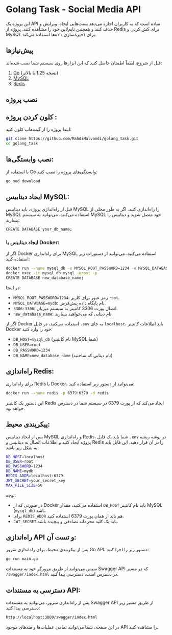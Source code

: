 # Golang Task - Social Media API

این پروژه یک API ساده است که به کاربران اجازه می‌دهد پست‌هایی ایجاد، ویرایش و حذف کنند و همچنین تایم‌لاین خود را مشاهده کنند. پروژه از Redis برای کش کردن و MySQL برای ذخیره‌سازی داده‌ها استفاده می‌کند.

## پیش‌نیازها

قبل از شروع، لطفاً اطمئان حاصل کنید که این ابزارها روی سیستم شما نصب شده‌اند:

<ol>
    <li><a href="https://golang.org/doc/install">Go</a> (نسخه 1.25 یا بالاتر)</li>
    <li><a href="https://dev.mysql.com/downloads/installer/">MySQL</a></li>
    <li><a href="https://redis.io/download">Redis</a></li>
</ol>

## نصب پروژه

### <h2>کلون کردن پروژه :</h2>

ابتدا پروژه را از گیت‌هاب کلون کنید:

```bash
git clone https://github.com/MahdiMalvandi/golang_task.git
cd golang_task
```
<h2>نصب وابستگی‌ها:</h2>

با استفاده از Go وابستگی‌های پروژه را نصب کنید:

```bash
go mod download
```
<h2>ایجاد دیتابیس MySQL:</h2>

قبل از راه‌اندازی پروژه، باید دیتابیس MySQL را راه‌اندازی کنید. اگر به طور محلی از MySQL استفاده می‌کنید، می‌توانید به سیستم MySQL خود متصل شوید و دیتابیس را بسازید:
```bash
CREATE DATABASE your_db_name;
```
<h3>ایجاد دیتابیس با Docker:</h3>

اگر از Docker برای راه‌اندازی MySQL استفاده می‌کنید، می‌توانید از دستورات زیر استفاده کنید:
```bash
docker run --name mysql_db -e MYSQL_ROOT_PASSWORD=1234 -e MYSQL_DATABASE=mydb -p 3306:3306 -d mysql:8.0
docker exec -it mysql_db mysql -uroot -p
CREATE DATABASE new_database_name;
```

در اینجا:

<ul> <li><code>MYSQL_ROOT_PASSWORD=1234</code>: رمز عبور برای کاربر <code>root</code>.</li> <li><code>MYSQL_DATABASE=mydb</code>: نام پایگاه داده پیش‌فرض.</li> <li><code>3306:3306</code>: اتصال پورت 3306 کانتینر به سیستم میزبان.</li> <li><code>new_database_name</code>: نام دیتابی که می‌خواهید بسازید.</li> </ul>

اگر از Docker استفاده می‌کنید، در فایل <code>.env</code> به جای <code>localhost</code>، باید اطلاعات کانتینر Docker خود را وارد کنید:

<ul> <li><code>DB_HOST=mysql_db</code> (نام کانتینر MySQL شما)</li> <li><code>DB_USER=root</code></li> <li><code>DB_PASSWORD=1234</code></li> <li><code>DB_NAME=new_database_name</code> (نام دیتابی که ساختید)</li> </ul>
<h2>راه‌اندازی Redis:</h2>

برای راه‌اندازی Redis با Docker، می‌توانید از دستور زیر استفاده کنید:
```bash
docker run --name redis -p 6379:6379 -d redis
```

این دستور یک کانتینر Redis ایجاد می‌کند که از پورت 6379 در سیستم شما در دسترس خواهد بود.

<h2>پیکربندی محیط:</h2>

پس از ایجاد دیتابیس MySQL و راه‌اندازی Redis، شما باید یک فایل <code>.env</code> در پوشه ریشه پروژه ایجاد کنید و اطلاعات اتصال به دیتابیس و Redis را در آن قرار دهید. این فایل باید به شکل زیر باشد:

```bash
DB_HOST=localhost
DB_USER=root
DB_PASSWORD=1234
DB_NAME=mydb
REDIS_ADDR=localhost:6379
JWT_SECRET=your_secret_key
MAX_FILE_SIZE=50
```

توجه:

<ul> <li>در صورتی که از Docker استفاده می‌کنید، مقدار <code>DB_HOST</code> باید نام کانتینر MySQL (<code>mysql_db</code>) باشد.</li> <li>برای <code>REDIS_ADDR</code> هم باید از همان پورت 6379 استفاده کنید.</li> <li><code>JWT_SECRET</code> باید یک کلید محرمانه تصادفی و پیچیده باشد.</li> </ul>
<h2>راه‌اندازی API و تست آن:</h2>

پس از پیکربندی محیط، برای راه‌اندازی سرور Go API، دستور زیر را اجرا کنید:
```bash
go run main.go
```

سپس می‌توانید از طریق مرورگر خود به مستندات Swagger API که در مسیر <code>/swagger/index.html</code> در دسترس است، دسترسی پیدا کنید.

<h2>دسترسی به مستندات API:</h2>

پس از راه‌اندازی سرور، می‌توانید به مستندات Swagger API از طریق مسیر زیر دسترسی پیدا کنید:
```bash
http://localhost:3000/swagger/index.html
```

در این صفحه، شما می‌توانید تمامی عملیات‌ها و متدهای موجود API را مشاهده کنید.